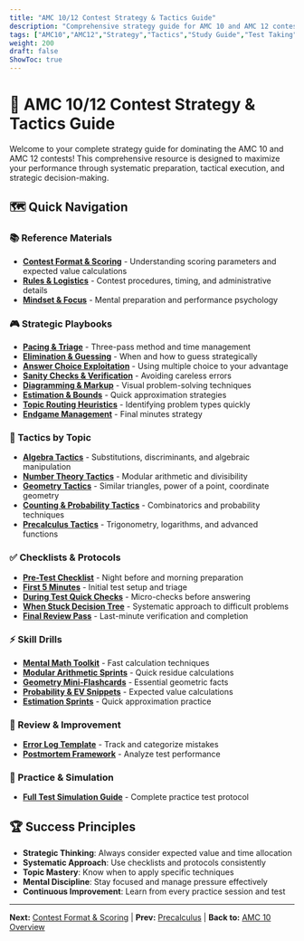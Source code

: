 ```yaml
---
title: "AMC 10/12 Contest Strategy & Tactics Guide"
description: "Comprehensive strategy guide for AMC 10 and AMC 12 contests with playbooks, tactics, checklists, and drills."
tags: ["AMC10","AMC12","Strategy","Tactics","Study Guide","Test Taking"]
weight: 200
draft: false
ShowToc: true
---
```


# 🎯 AMC 10/12 Contest Strategy & Tactics Guide

Welcome to your complete strategy guide for dominating the AMC 10 and AMC 12 contests! This comprehensive resource is designed to maximize your performance through systematic preparation, tactical execution, and strategic decision-making.

## 🗺️ Quick Navigation

### 📚 Reference Materials
- **[Contest Format & Scoring](reference/contest-format-and-scoring)** - Understanding scoring parameters and expected value calculations
- **[Rules & Logistics](reference/rules-and-logistics)** - Contest procedures, timing, and administrative details  
- **[Mindset & Focus](reference/mindset-and-focus)** - Mental preparation and performance psychology

### 🎮 Strategic Playbooks
- **[Pacing & Triage](playbooks/pacing-and-triage)** - Three-pass method and time management
- **[Elimination & Guessing](playbooks/elimination-and-guessing)** - When and how to guess strategically
- **[Answer Choice Exploitation](playbooks/answer-choice-exploitation)** - Using multiple choice to your advantage
- **[Sanity Checks & Verification](playbooks/sanity-checks-and-verification)** - Avoiding careless errors
- **[Diagramming & Markup](playbooks/diagramming-and-markup)** - Visual problem-solving techniques
- **[Estimation & Bounds](playbooks/estimation-and-bounds)** - Quick approximation strategies
- **[Topic Routing Heuristics](playbooks/topic-routing-heuristics)** - Identifying problem types quickly
- **[Endgame Management](playbooks/endgame-management)** - Final minutes strategy

### 🧭 Tactics by Topic
- **[Algebra Tactics](tactics-by-topic/algebra-tactics)** - Substitutions, discriminants, and algebraic manipulation
- **[Number Theory Tactics](tactics-by-topic/number-theory-tactics)** - Modular arithmetic and divisibility
- **[Geometry Tactics](tactics-by-topic/geometry-tactics)** - Similar triangles, power of a point, coordinate geometry
- **[Counting & Probability Tactics](tactics-by-topic/counting-probability-tactics)** - Combinatorics and probability techniques
- **[Precalculus Tactics](tactics-by-topic/precalculus-tactics)** - Trigonometry, logarithms, and advanced functions

### ✅ Checklists & Protocols
- **[Pre-Test Checklist](checklists/pre-test-checklist)** - Night before and morning preparation
- **[First 5 Minutes](checklists/first-5-minutes)** - Initial test setup and triage
- **[During Test Quick Checks](checklists/during-test-quick-checks)** - Micro-checks before answering
- **[When Stuck Decision Tree](checklists/when-stuck-decision-tree)** - Systematic approach to difficult problems
- **[Final Review Pass](checklists/final-review-pass)** - Last-minute verification and completion

### ⚡ Skill Drills
- **[Mental Math Toolkit](drills/mental-math-toolkit)** - Fast calculation techniques
- **[Modular Arithmetic Sprints](drills/modular-arithmetic-sprints)** - Quick residue calculations
- **[Geometry Mini-Flashcards](drills/geometry-mini-flashcards)** - Essential geometric facts
- **[Probability & EV Snippets](drills/probability-and-ev-snippets)** - Expected value calculations
- **[Estimation Sprints](drills/estimation-sprints)** - Quick approximation practice

### 🔄 Review & Improvement
- **[Error Log Template](mistakes-and-review/error-log-template)** - Track and categorize mistakes
- **[Postmortem Framework](mistakes-and-review/postmortem-framework)** - Analyze test performance

### 🧪 Practice & Simulation
- **[Full Test Simulation Guide](simulations/full-test-simulation-guide)** - Complete practice test protocol

<!-- ## 🎯 How to Use This Guide

1. **Start with Reference** - Understand the contest format and scoring system
2. **Master the Playbooks** - Learn the core strategic approaches
3. **Practice Tactics** - Drill specific techniques by topic
4. **Use Checklists** - Follow systematic protocols during tests
5. **Track Progress** - Use the review tools to improve continuously -->

## 🏆 Success Principles

- **Strategic Thinking**: Always consider expected value and time allocation
- **Systematic Approach**: Use checklists and protocols consistently
- **Topic Mastery**: Know when to apply specific techniques
- **Mental Discipline**: Stay focused and manage pressure effectively
- **Continuous Improvement**: Learn from every practice session and test

---

**Next:** [Contest Format & Scoring](reference/contest-format-and-scoring) | **Prev:** [Precalculus](../precalculus) | **Back to:** [AMC 10 Overview](../)
